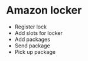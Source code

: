 # Amazon locker

- Register lock
- Add slots for locker
- Add packages
- Send package
- Pick up package